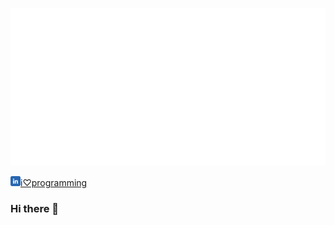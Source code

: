 ![Luciano Pereira](./assets/lucianopereira.svg)


<a href="https://www.linkedin.com/in/i♡programming"><img width="16px" height="16px" src="./assets/linkedin.svg" alt="LinkedIn"/>i♡programming</a>




### Hi there 👋

<!--
**thisIsMySourceCode/thisIsMySourceCode** is a ✨ _special_ ✨ repository because its `README.md` (this file) appears on your GitHub profile.

Here are some ideas to get you started:

- 🔭 I’m currently working on ...
- 🌱 I’m currently learning ...
- 👯 I’m looking to collaborate on ...
- 🤔 I’m looking for help with ...
- 💬 Ask me about ...
- 📫 How to reach me: ...
- 😄 Pronouns: ...
- ⚡ Fun fact: ...
-->
